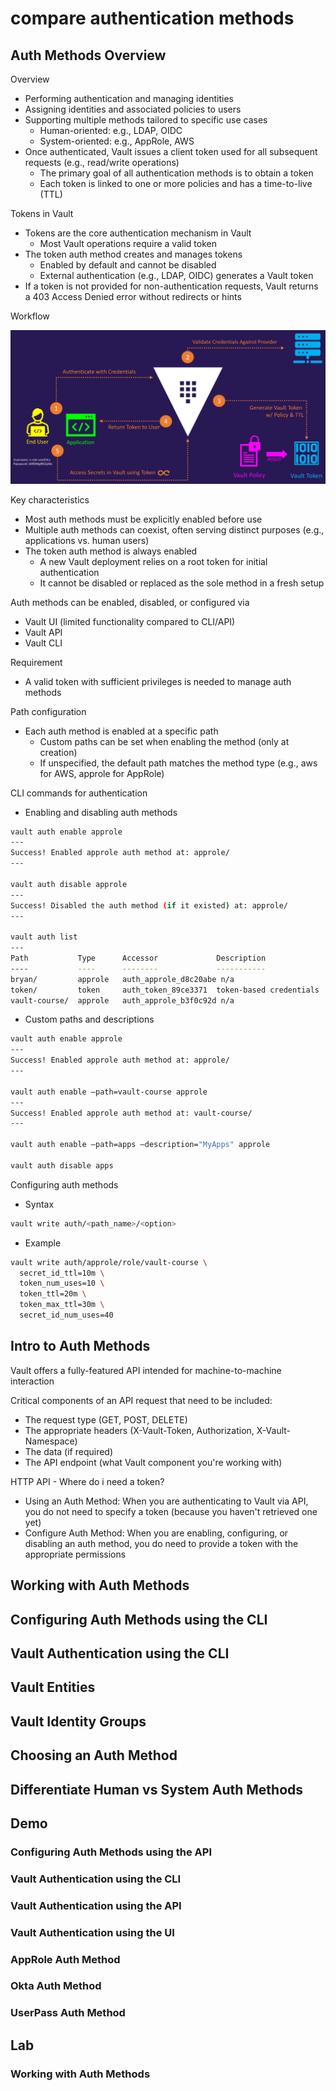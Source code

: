 # compare authentication methods

## Auth Methods Overview

Overview

- Performing authentication and managing identities
- Assigning identities and associated policies to users
- Supporting multiple methods tailored to specific use cases
  - Human-oriented: e.g., LDAP, OIDC
  - System-oriented: e.g., AppRole, AWS
- Once authenticated, Vault issues a client token used for all subsequent requests (e.g., read/write operations)
  - The primary goal of all authentication methods is to obtain a token
  - Each token is linked to one or more policies and has a time-to-live (TTL)

Tokens in Vault

- Tokens are the core authentication mechanism in Vault
  - Most Vault operations require a valid token
- The token auth method creates and manages tokens
  - Enabled by default and cannot be disabled
  - External authentication (e.g., LDAP, OIDC) generates a Vault token
- If a token is not provided for non-authentication requests, Vault returns a 403 Access Denied error without redirects or hints

Workflow

![img](./img/17.png)

Key characteristics

- Most auth methods must be explicitly enabled before use
- Multiple auth methods can coexist, often serving distinct purposes (e.g., applications vs. human users)
- The token auth method is always enabled
  - A new Vault deployment relies on a root token for initial authentication
  - It cannot be disabled or replaced as the sole method in a fresh setup

Auth methods can be enabled, disabled, or configured via

- Vault UI (limited functionality compared to CLI/API)
- Vault API
- Vault CLI

Requirement

- A valid token with sufficient privileges is needed to manage auth methods

Path configuration

- Each auth method is enabled at a specific path
  - Custom paths can be set when enabling the method (only at creation)
  - If unspecified, the default path matches the method type (e.g., aws for AWS, approle for AppRole)

CLI commands for authentication

- Enabling and disabling auth methods

```bash
vault auth enable approle
---
Success! Enabled approle auth method at: approle/
---

vault auth disable approle
---
Success! Disabled the auth method (if it existed) at: approle/
---

vault auth list
---
Path           Type      Accessor             Description
----           ----      --------             -----------
bryan/         approle   auth_approle_d8c20abe n/a
token/         token     auth_token_89ce3371  token-based credentials
vault-course/  approle   auth_approle_b3f0c92d n/a
```

- Custom paths and descriptions

```bash
vault auth enable approle
---
Success! Enabled approle auth method at: approle/
---

vault auth enable –path=vault-course approle
---
Success! Enabled approle auth method at: vault-course/
---

vault auth enable –path=apps –description="MyApps" approle

vault auth disable apps
```

Configuring auth methods

- Syntax

```bash
vault write auth/<path_name>/<option>
```

- Example

```bash
vault write auth/approle/role/vault-course \
  secret_id_ttl=10m \
  token_num_uses=10 \
  token_ttl=20m \
  token_max_ttl=30m \
  secret_id_num_uses=40
```

## Intro to Auth Methods

Vault offers a fully-featured API intended for machine-to-machine interaction

Critical components of an API request that need to be included:

- The request type (GET, POST, DELETE)
- The appropriate headers (X-Vault-Token, Authorization, X-Vault-Namespace)
- The data (if required)
- The API endpoint (what Vault component you're working with)

HTTP API - Where do i need a token?

- Using an Auth Method: When you are authenticating to Vault via API, you do not need to specify a token (because you haven't retrieved one yet)
- Configure Auth Method: When you are enabling, configuring, or disabling an auth method, you do need to provide a token with the appropriate permissions

## Working with Auth Methods

## Configuring Auth Methods using the CLI

## Vault Authentication using the CLI

## Vault Entities

## Vault Identity Groups

## Choosing an Auth Method

## Differentiate Human vs System Auth Methods

## Demo

### Configuring Auth Methods using the API

### Vault Authentication using the CLI

### Vault Authentication using the API

### Vault Authentication using the UI

### AppRole Auth Method

### Okta Auth Method

### UserPass Auth Method

## Lab

### Working with Auth Methods
